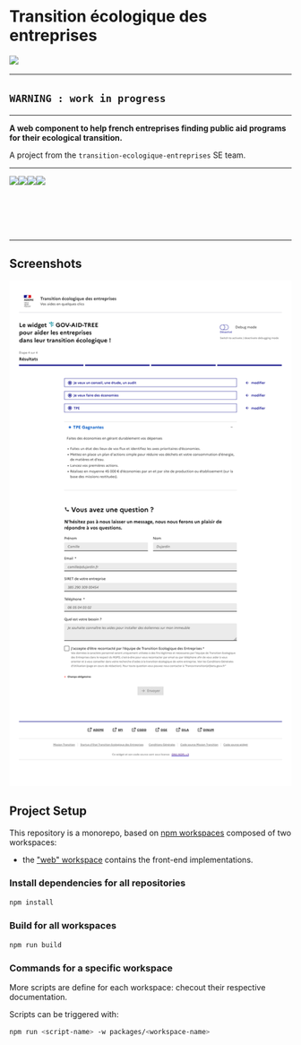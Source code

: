 # Transition écologique des entreprises

![](https://img.shields.io/gitlab/license/45341092)

---

## `WARNING : work in progress`

---

**A web component to help french entreprises finding public aid programs for 
their ecological transition.**

A project from the `transition-ecologique-entreprises` SE team.

--- 

<div style="display: flex; flex-direction: row;">
  <img src="./images/logos/republique_francaise_rvb-1536x1392.webp" height="100px">
  <img src="./images/logos/logoademe2020_gb_rvb.webp" height="100px">
  <img src="./images/logos/95886_289860.webp" height="100px">
  <img src="./images/logos/logo_twitter_image-2019.jpg" height="75px">
</div>

--- 

## Screenshots

![](./packages/web/images/screenshots/screenshot-230602-a.png)


## Project Setup

This repository is a monorepo, based on [npm 
workspaces](https://docs.npmjs.com/cli/v7/using-npm/workspaces/) composed of 
two workspaces:

- the ["web" workspace](./packages/web/README.md) contains the front-end implementations.

### Install dependencies for all repositories

```sh
npm install
```

### Build for all workspaces

```sh
npm run build
```


### Commands for a specific workspace

More scripts are define for each workspace: checout their respective 
documentation. 

Scripts can be triggered with:

```sh
npm run <script-name> -w packages/<workspace-name>
```
